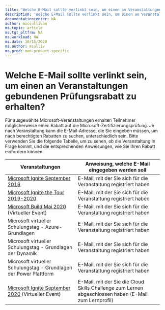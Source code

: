 ```yaml
---
title: 'Welche E-Mail sollte verlinkt sein, um einen an Veranstaltungen gebundenen Prüfungsrabatt zu erhalten? | Microsoft Docs'
description: 'Welche E-Mail sollte verlinkt sein, um einen an Veranstaltungen gebundenen Prüfungsrabatt zu erhalten?' 
documentationcenter: NA 
author: micsullivan
ms.topic: article
ms.tgt_pltfrm: NA
ms.workload: NA
ms.date: 10/15/2020
ms.author: msulliv
ms.prod: non-product-specific
---
```

# Welche E-Mail sollte verlinkt sein, um einen an Veranstaltungen gebundenen Prüfungsrabatt zu erhalten?

Für ausgewählte Microsoft-Veranstaltungen erhalten Teilnehmer möglicherweise einen Rabatt auf die Microsoft-Zertifizierungsprüfung. Je nach Veranstaltung kann die E-Mail-Adresse, die Sie eingeben müssen, um nach berechtigten Rabatten zu suchen, unterschiedlich sein. Bitte verwenden Sie die folgende Tabelle, um zu sehen, ob die Veranstaltung in Frage kommt, und die entsprechenden Anweisungen, wie Sie Ihren Rabatt einfordern können:

| Veranstaltungen | Anweisung, welche E-Mail eingegeben werden soll |
| --- | --- |
| [Microsoft Ignite September 2019](/learn/certifications/microsoft-ignite-free-certification-exam-offer?WT.mc_id=msignitethetour2019_akawwlflag_-email-event) | E-Mail, mit der Sie sich für die Veranstaltung registriert haben |
| [Microsoft Ignite the Tour 2019-2020](/learn/certifications/microsoft-ignite-free-certification-exam-offer) | E-Mail, mit der Sie sich für die Veranstaltung registriert haben |
| [Microsoft Build Mai 2020](/learn/certifications/microsoft-build-cloud-skills-challenge-2020-free-certification-exam-offer) (Virtueller Event) | E-Mail, mit der Sie sich für die Veranstaltung registriert haben |
| Microsoft virtueller Schulungstag - Azure-Grundlagen | E-Mail, mit der Sie sich für die Veranstaltung registriert haben |
| Microsoft virtueller Schulungstag - Grundlagen der Dynamik | E-Mail, mit der Sie sich für die Veranstaltung registriert haben |
| Microsoft virtueller Schulungstag - Grundlagen der Power Plattform | E-Mail, mit der Sie sich für die Veranstaltung registriert haben |
| [Microsoft Ignite September 2020](/learn/certifications/microsoft-ignite-cloud-skills-challenge-2020-free-certification-exam) (Virtueller Event) | E-Mail, mit der Sie die Cloud Skills Challenge zum Lernen abgeschlossen haben (E-Mail zum Lernprofil) |
